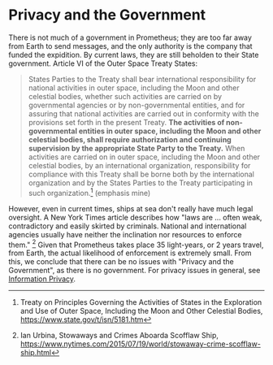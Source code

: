 # Privacy and the Government

There is not much of a government in Prometheus; they are too far away from Earth to send messages, and the only authority is the company that funded the expidition. By current laws, they are still beholden to their State government. Article VI of the Outer Space Treaty States:

> States Parties to the Treaty shall bear international responsibility for national activities in outer space, including the Moon and other celestial bodies, whether such activities are carried on by governmental agencies or by non-governmental entities, and for assuring that national activities are carried out in conformity with the provisions set forth in the present Treaty. **The activities of non-governmental entities in outer space, including the Moon and other celestial bodies, shall require authorization and continuing supervision by the appropriate State Party to the Treaty.** When activities are carried on in outer space, including the Moon and other celestial bodies, by an international organization, responsibility for compliance with this Treaty shall be borne both by the international organization and by the States Parties to the Treaty participating in such organization.[^1]
(emphasis mine)

However, even in current times, ships at sea don't really have much legal oversight. A New York Times article describes how "laws are ... often weak, contradictory and easily skirted by criminals. National and international agencies usually have neither the inclination nor resources to enforce them." [^2] Given that Prometheus takes place 35 light-years, or 2 years travel, from Earth, the actual likelihood of enforcement is extremely small. From this, we conclude that there can be no issues with "Privacy and the Government", as there is no government. For privacy issues in general, see [Information Privacy](informationPrivacy.md).

[^1]: Treaty on Principles Governing the Activities of States in the Exploration and Use of Outer Space, Including the Moon and Other Celestial Bodies, https://www.state.gov/t/isn/5181.htm
[^2]: Ian Urbina, Stowaways and Crimes Aboarda Scofflaw Ship, https://www.nytimes.com/2015/07/19/world/stowaway-crime-scofflaw-ship.html
